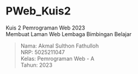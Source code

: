 # PWeb_Kuis2
Kuis 2 Pemrograman Web 2023  
Membuat Laman Web Lembaga Bimbingan Belajar

> Nama: Akmal Sulthon Fathulloh  
> NRP: 5025211047  
> Kelas: Pemrograman Web - A  
> Tahun: 2023